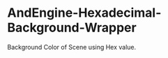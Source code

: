 AndEngine-Hexadecimal-Background-Wrapper
========================================

Background Color of Scene using Hex value.